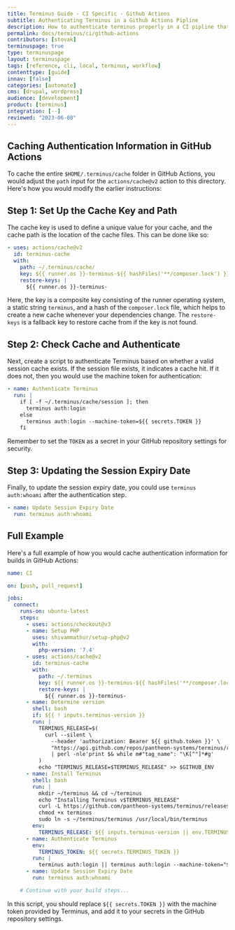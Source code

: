 ```yaml
---
title: Terminus Guide - CI Specific - Github Actions
subtitle: Authenticating Terminus in a Github Actions Pipline
description: How to authenticate terminus properly in a CI pipline that avoids errors from authenticating too many times.
permalink: docs/terminus/ci/github-actions
contributors: [stovak]
terminuspage: true
type: terminuspage
layout: terminuspage
tags: [reference, cli, local, terminus, workflow]
contenttype: [guide]
innav: [false]
categories: [automate]
cms: [drupal, wordpress]
audience: [development]
product: [terminus]
integration: [--]
reviewed: "2023-06-08"
---
```


## Caching Authentication Information in GitHub Actions

To cache the entire `$HOME/.terminus/cache` folder in GitHub Actions, you would adjust the `path` input for the `actions/cache@v2` action to this directory. Here's how you would modify the earlier instructions:

## Step 1: Set Up the Cache Key and Path

The cache key is used to define a unique value for your cache, and the cache path is the location of the cache files. This can be done like so:

```yaml:title=.github/workflows/terminus-cache-auth.yml
- uses: actions/cache@v2
  id: terminus-cache
  with:
    path: ~/.terminus/cache/
    key: ${{ runner.os }}-terminus-${{ hashFiles('**/composer.lock') }}
    restore-keys: |
      ${{ runner.os }}-terminus-
```

Here, the key is a composite key consisting of the runner operating system, a static string `terminus`, and a hash of the `composer.lock` file, which helps to create a new cache whenever your dependencies change. The `restore-keys` is a fallback key to restore cache from if the key is not found.

## Step 2: Check Cache and Authenticate

Next, create a script to authenticate Terminus based on whether a valid session cache exists. If the session file exists, it indicates a cache hit. If it does not, then you would use the machine token for authentication:

```yaml:title=.github/workflows/terminus-cache-auth.yml
- name: Authenticate Terminus
  run: |
    if [ -f ~/.terminus/cache/session ]; then
      terminus auth:login
    else
      terminus auth:login --machine-token=${{ secrets.TOKEN }}
    fi
```

Remember to set the `TOKEN` as a secret in your GitHub repository settings for security.

## Step 3: Updating the Session Expiry Date

Finally, to update the session expiry date, you could use `terminus auth:whoami` after the authentication step.

```yaml:title=.github/workflows/terminus-cache-auth.yml
- name: Update Session Expiry Date
  run: terminus auth:whoami
```

## Full Example

Here's a full example of how you would cache authentication information for builds in GitHub Actions:

```yaml:title=.github/workflows/terminus-cache-auth.yml
name: CI

on: [push, pull_request]

jobs:
  connect:
    runs-on: ubuntu-latest
    steps:
      - uses: actions/checkout@v3
      - name: Setup PHP
        uses: shivammathur/setup-php@v2
        with:
          php-version: '7.4'
      - uses: actions/cache@v2
        id: terminus-cache
        with:
          path: ~/.terminus
          key: ${{ runner.os }}-terminus-${{ hashFiles('**/composer.lock') }}
          restore-keys: |
            ${{ runner.os }}-terminus-
      - name: Determine version
        shell: bash
        if: ${{ ! inputs.terminus-version }}
        run: |
          TERMINUS_RELEASE=$(
            curl --silent \
              --header 'authorization: Bearer ${{ github.token }}' \
              "https://api.github.com/repos/pantheon-systems/terminus/releases/latest" \
              | perl -nle'print $& while m#"tag_name": "\K[^"]*#g'
          )
          echo "TERMINUS_RELEASE=$TERMINUS_RELEASE" >> $GITHUB_ENV
      - name: Install Terminus
        shell: bash
        run: |
          mkdir ~/terminus && cd ~/terminus
          echo "Installing Terminus v$TERMINUS_RELEASE"
          curl -L https://github.com/pantheon-systems/terminus/releases/download/$TERMINUS_RELEASE/terminus.phar --output terminus
          chmod +x terminus
          sudo ln -s ~/terminus/terminus /usr/local/bin/terminus
        env:
          TERMINUS_RELEASE: ${{ inputs.terminus-version || env.TERMINUS_RELEASE }}
      - name: Authenticate Terminus
        env:
          TERMINUS_TOKEN: ${{ secrets.TERMINUS_TOKEN }}
        run: |
          terminus auth:login || terminus auth:login --machine-token="${TERMINUS_TOKEN}"
      - name: Update Session Expiry Date
        run: terminus auth:whoami

    # Continue with your build steps...
```

In this script, you should replace `${{ secrets.TOKEN }}` with the machine token provided by Terminus, and add it to your secrets in the GitHub repository settings.
